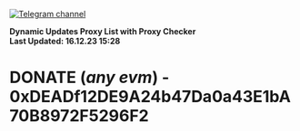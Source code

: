 [![Telegram channel](https://img.shields.io/endpoint?url=https://runkit.io/damiankrawczyk/telegram-badge/branches/master?url=https://t.me/n4z4v0d)](https://t.me/n4z4v0d) 

**Dynamic Updates Proxy List with Proxy Checker**  
**Last Updated: 16.12.23 15:28**

# DONATE (_any evm_) - 0xDEADf12DE9A24b47Da0a43E1bA70B8972F5296F2
